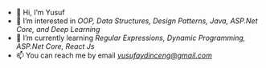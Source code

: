 - 👋 Hi, I’m Yusuf
- 👀 I’m interested in *OOP, Data Structures, Design Patterns, Java, ASP.Net Core, and Deep Learning*
- 🌱 I’m currently learning *Regular Expressions, Dynamic Programming, ASP.Net Core, React Js*
- 📫 You can reach me by email *yusufaydinceng@gmail.com*

<!---
yusufaydin0797/yusufaydin0797 is a ✨ special ✨ repository because its `README.md` (this file) appears on your GitHub profile.
You can click the Preview link to take a look at your changes.
--->
